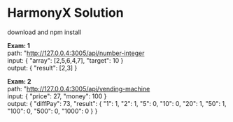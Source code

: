# HarmonyX Solution


download and npm install 

<b>Exam: 1 </b><br />
path: "http://127.0.0.4:3005/api/number-integer <br />
input: {
 "array": [2,5,6,4,7],
 "target": 10
}
<br />
output: {
  "result": [2,3]
}
<br />

<b>Exam: 2 </b> <br />
path: "http://127.0.0.4:3005/api/vending-machine <br />
input: {
  "price": 27,
  "money": 100
}
<br />
output: {
 "diffPay": 73,
 "result": {
    "1": 1,
    "2": 1,
    "5": 0,
    "10": 0,
    "20": 1,
    "50": 1,
    "100": 0,
    "500": 0,
    "1000": 0
  }
}

